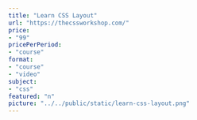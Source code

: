 ```yaml
---
title: "Learn CSS Layout"
url: "https://thecssworkshop.com/"
price: 
- "99"
pricePerPeriod: 
- "course"
format: 
- "course"
- "video"
subject: 
- "css"
featured: "n"
picture: "../../public/static/learn-css-layout.png"
---
```

